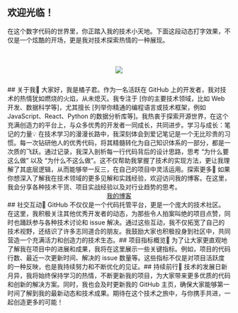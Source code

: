 ## 欢迎光临！​
在这个数字代码的世界里，你正踏入我的技术小天地。下面这段动态打字效果，不仅是一个炫酷的开场，更是我对技术探索热情的一种展现。​
​
<h1 align="center">​
  <a href="/">​
    <img src="https://readme-typing-svg.herokuapp.com?color=%2336BCF7&lines=欢迎光临！我是橘子君.;console.log(%22Hello%EF%BC%8Cworld%22)">​
  </a>​
</h1>​
​
## 关于我​
👋 大家好，我是橘子君。作为一名活跃在 GitHub 上的开发者，我对技术的热情犹如燃烧的火焰，从未熄灭。我专注于 [你的主要技术领域，比如 Web 开发、数据科学等]，尤其擅长 [列举你精通的编程语言或技术框架，例如 JavaScript、React、Python 的数据分析库等]。我热衷于探索开源世界，在这个充满创造力的平台上，与众多优秀的开发者一同成长，共同进步。​
学习与成长：笔记的力量​
💡 在技术学习的漫漫长路中，我深刻体会到爱记笔记是一个无比珍贵的习惯。每一次钻研他人的优秀代码，将其精髓转化为自己知识体系的一部分，都是一次质的飞跃。通过记录，我深入剖析每一行代码背后的设计思路，思考 “为什么要这么做” 以及 “为什么不这么做”。这不仅帮助我掌握了技术的实现方法，更让我理解了其底层逻辑，从而能够举一反三，在自己的项目中灵活运用。​
探索更多​
📝 如果你想深入了解我在技术领域的更多见解和实践经验，欢迎访问我的博客。在这里，我会分享各种技术干货、项目实战经验以及对行业趋势的思考。​
​
<div align="center">​
  <a href="">我的博客</a>​
 </div>​
​
## 社交互动​
🤝 GitHub 不仅仅是一个代码托管平台，更是一个庞大的技术社区。在这里，我积极关注其他优秀开发者的动态，为那些令人拍案叫绝的项目点赞，同时也踊跃参与各种技术讨论和 issue 解决。通过这些互动，我不仅拓宽了自己的技术视野，还结识了许多志同道合的朋友。我鼓励大家也积极投身到社区中，共同营造一个充满活力和创造力的技术生态。​
## 项目指标概览​
🎯 为了让大家更直观地了解我在项目中的进展和成果，我将在这里展示一些关键指标。例如，项目的代码行数、最近一次更新时间、解决的 issue 数量等。这些指标不仅是对项目活跃度的一种反映，也是我持续努力和不断优化的见证。​
## 持续前行​
🚀 技术的发展日新月异，我将始终保持学习的热情，不断更新我的项目，为大家带来更多优质的代码和创新的解决方案。同时，我也会及时更新我的 GitHub 主页，确保大家能够第一时间了解到我的最新动态和技术成果。期待在这个技术之旅中，与你携手共进，一起创造更多的可能！
